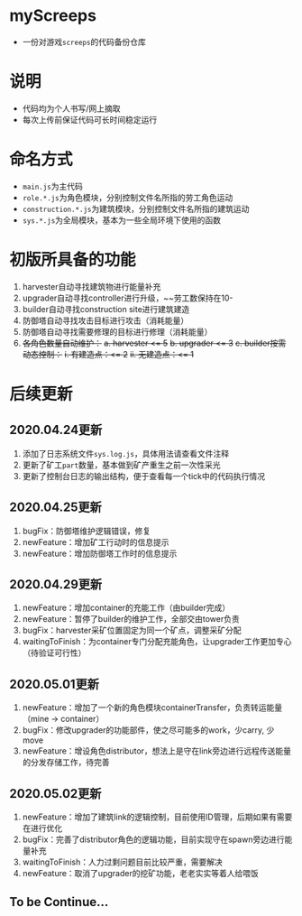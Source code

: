 # myScreeps
- 一份对游戏`screeps`的代码备份仓库

# 说明
- 代码均为个人书写/网上摘取
- 每次上传前保证代码可长时间稳定运行

# 命名方式
- `main.js`为主代码
- `role.*.js`为角色模块，分别控制文件名所指的劳工角色运动
- `construction.*.js`为建筑模块，分别控制文件名所指的建筑运动
- `sys.*.js`为全局模块，基本为一些全局环境下使用的函数

# 初版所具备的功能
1. harvester自动寻找建筑物进行能量补充
2. upgrader自动寻找controller进行升级，~~劳工数保持在10-
3. builder自动寻找construction site进行建筑建造
4. 防御塔自动寻找攻击目标进行攻击（消耗能量）
5. 防御塔自动寻找需要修理的目标进行修理（消耗能量）
6. ~~各角色数量自动维护：~~
  ~~a. harvester <= 5~~
  ~~b. upgrader <= 3~~
  ~~c. builder按需动态控制：~~
       ~~i. 有建造点：<= 2~~
       ~~ii. 无建造点：<= 1~~


# 后续更新

## 2020.04.24更新
1. 添加了日志系统文件`sys.log.js`，具体用法请查看文件注释
2. 更新了矿工`part`数量，基本做到矿产重生之前一次性采光
3. 更新了控制台日志的输出结构，便于查看每一个tick中的代码执行情况 

## 2020.04.25更新
1. bugFix：防御塔维护逻辑错误，修复
2. newFeature：增加矿工行动时的信息提示
3. newFeature：增加防御塔工作时的信息提示

## 2020.04.29更新
1. newFeature：增加container的充能工作（由builder完成）
2. newFeature：暂停了builder的维护工作，全部交由tower负责
3. bugFix：harvester采矿位置固定为同一个矿点，调整采矿分配
4. waitingToFinish：为container专门分配充能角色，让upgrader工作更加专心（待验证可行性）

## 2020.05.01更新
1. newFeature：增加了一个新的角色模块containerTransfer，负责转运能量（mine -> container）
2. bugFix：修改upgrader的功能部件，使之尽可能多的work，少carry, 少move
3. newFeature：增设角色distributor，想法上是守在link旁边进行远程传送能量的分发存储工作，待完善

## 2020.05.02更新
1. newFeature：增加了建筑link的逻辑控制，目前使用ID管理，后期如果有需要在进行优化
2. bugFix：完善了distributor角色的逻辑功能，目前实现守在spawn旁边进行能量补充
3. waitingToFinish：人力过剩问题目前比较严重，需要解决
4. newFeature：取消了upgrader的挖矿功能，老老实实等着人给喂饭

## To be Continue...
